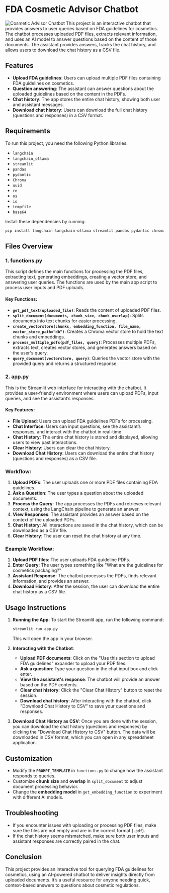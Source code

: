 # FDA Cosmetic Advisor Chatbot
![Cosmetic Advisor Chatbot](../Cosmetic_advisor_chatbot.png)
This project is an interactive chatbot that provides answers to user queries based on FDA guidelines for cosmetics. The chatbot processes uploaded PDF files, extracts relevant information, and uses an AI model to answer questions based on the content of those documents. The assistant provides answers, tracks the chat history, and allows users to download the chat history as a CSV file.

## Features

- **Upload FDA guidelines**: Users can upload multiple PDF files containing FDA guidelines on cosmetics.
- **Question answering**: The assistant can answer questions about the uploaded guidelines based on the content in the PDFs.
- **Chat history**: The app stores the entire chat history, showing both user and assistant messages.
- **Download chat history**: Users can download the full chat history (questions and responses) in a CSV format.

## Requirements

To run this project, you need the following Python libraries:

- `langchain`
- `langchain_ollama`
- `streamlit`
- `pandas`
- `pydantic`
- `Chroma`
- `uuid`
- `re`
- `os`
- `io`
- `tempfile`
- `base64`

Install these dependencies by running:

```bash
pip install langchain langchain-ollama streamlit pandas pydantic chromadb
```

## Files Overview

### 1. **functions.py**

This script defines the main functions for processing the PDF files, extracting text, generating embeddings, creating a vector store, and answering user queries. The functions are used by the main app script to process user inputs and PDF uploads.

#### Key Functions:
- **`get_pdf_text(uploaded_file)`**: Reads the content of uploaded PDF files.
- **`split_document(documents, chunk_size, chunk_overlap)`**: Splits documents into text chunks for easier processing.
- **`create_vectorstore(chunks, embedding_function, file_name, vector_store_path="db")`**: Creates a Chroma vector store to hold the text chunks and embeddings.
- **`process_multiple_pdfs(pdf_files, query)`**: Processes multiple PDFs, extracts text, creates vector stores, and generates answers based on the user's query.
- **`query_document(vectorstore, query)`**: Queries the vector store with the provided query and returns a structured response.

### 2. **app.py**

This is the Streamlit web interface for interacting with the chatbot. It provides a user-friendly environment where users can upload PDFs, input queries, and see the assistant’s responses.

#### Key Features:
- **File Upload**: Users can upload FDA guidelines PDFs for processing.
- **Chat Interface**: Users can input questions, see the assistant’s responses, and interact with the chatbot in real-time.
- **Chat History**: The entire chat history is stored and displayed, allowing users to view past interactions.
- **Clear History**: Users can clear the chat history.
- **Download Chat History**: Users can download the entire chat history (questions and responses) as a CSV file.

### Workflow:
1. **Upload PDFs**: The user uploads one or more PDF files containing FDA guidelines.
2. **Ask a Question**: The user types a question about the uploaded documents.
3. **Process the Query**: The app processes the PDFs and retrieves relevant context, using the LangChain pipeline to generate an answer.
4. **View Responses**: The assistant provides an answer based on the context of the uploaded PDFs.
5. **Chat History**: All interactions are saved in the chat history, which can be downloaded as a CSV file.
6. **Clear History**: The user can reset the chat history at any time.

### Example Workflow:
1. **Upload PDF files**: The user uploads FDA guideline PDFs.
2. **Enter Query**: The user types something like "What are the guidelines for cosmetics packaging?"
3. **Assistant Response**: The chatbot processes the PDFs, finds relevant information, and provides an answer.
4. **Download History**: After the session, the user can download the entire chat history as a CSV file.

## Usage Instructions

1. **Running the App**:
   To start the Streamlit app, run the following command:

   ```bash
   streamlit run app.py
   ```

   This will open the app in your browser.

2. **Interacting with the Chatbot**:
   - **Upload PDF documents**: Click on the "Use this section to upload FDA guidelines" expander to upload your PDF files.
   - **Ask a question**: Type your question in the chat input box and click enter.
   - **View the assistant's response**: The chatbot will provide an answer based on the PDF contents.
   - **Clear chat history**: Click the "Clear Chat History" button to reset the session.
   - **Download chat history**: After interacting with the chatbot, click "Download Chat History to CSV" to save your questions and responses.

3. **Download Chat History as CSV**:
   Once you are done with the session, you can download the chat history (questions and responses) by clicking the "Download Chat History to CSV" button. The data will be downloaded in CSV format, which you can open in any spreadsheet application.

## Customization

- Modify the **`PROMPT_TEMPLATE`** in `functions.py` to change how the assistant responds to queries.
- Customize **chunk size** and **overlap** in `split_document` to adjust document processing behavior.
- Change the **embedding model** in `get_embedding_function` to experiment with different AI models.

## Troubleshooting

- If you encounter issues with uploading or processing PDF files, make sure the files are not empty and are in the correct format (`.pdf`).
- If the chat history seems mismatched, make sure both user inputs and assistant responses are correctly paired in the chat.

## Conclusion

This project provides an interactive tool for querying FDA guidelines for cosmetics, using an AI-powered chatbot to deliver insights directly from uploaded documents. It’s a useful resource for anyone needing quick, context-based answers to questions about cosmetic regulations.